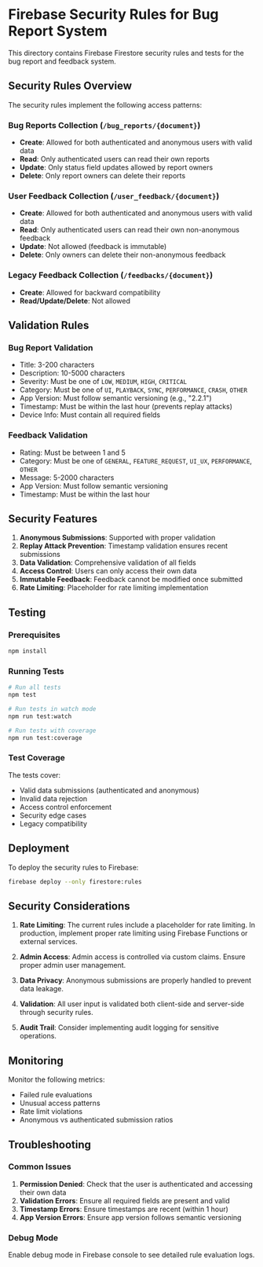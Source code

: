 # Firebase Security Rules for Bug Report System

This directory contains Firebase Firestore security rules and tests for the bug report and feedback system.

## Security Rules Overview

The security rules implement the following access patterns:

### Bug Reports Collection (`/bug_reports/{document}`)

- **Create**: Allowed for both authenticated and anonymous users with valid data
- **Read**: Only authenticated users can read their own reports
- **Update**: Only status field updates allowed by report owners
- **Delete**: Only report owners can delete their reports

### User Feedback Collection (`/user_feedback/{document}`)

- **Create**: Allowed for both authenticated and anonymous users with valid data
- **Read**: Only authenticated users can read their own non-anonymous feedback
- **Update**: Not allowed (feedback is immutable)
- **Delete**: Only owners can delete their non-anonymous feedback

### Legacy Feedback Collection (`/feedbacks/{document}`)

- **Create**: Allowed for backward compatibility
- **Read/Update/Delete**: Not allowed

## Validation Rules

### Bug Report Validation

- Title: 3-200 characters
- Description: 10-5000 characters
- Severity: Must be one of `LOW`, `MEDIUM`, `HIGH`, `CRITICAL`
- Category: Must be one of `UI`, `PLAYBACK`, `SYNC`, `PERFORMANCE`, `CRASH`, `OTHER`
- App Version: Must follow semantic versioning (e.g., "2.2.1")
- Timestamp: Must be within the last hour (prevents replay attacks)
- Device Info: Must contain all required fields

### Feedback Validation

- Rating: Must be between 1 and 5
- Category: Must be one of `GENERAL`, `FEATURE_REQUEST`, `UI_UX`, `PERFORMANCE`, `OTHER`
- Message: 5-2000 characters
- App Version: Must follow semantic versioning
- Timestamp: Must be within the last hour

## Security Features

1. **Anonymous Submissions**: Supported with proper validation
2. **Replay Attack Prevention**: Timestamp validation ensures recent submissions
3. **Data Validation**: Comprehensive validation of all fields
4. **Access Control**: Users can only access their own data
5. **Immutable Feedback**: Feedback cannot be modified once submitted
6. **Rate Limiting**: Placeholder for rate limiting implementation

## Testing

### Prerequisites

```bash
npm install
```

### Running Tests

```bash
# Run all tests
npm test

# Run tests in watch mode
npm run test:watch

# Run tests with coverage
npm run test:coverage
```

### Test Coverage

The tests cover:

- Valid data submissions (authenticated and anonymous)
- Invalid data rejection
- Access control enforcement
- Security edge cases
- Legacy compatibility

## Deployment

To deploy the security rules to Firebase:

```bash
firebase deploy --only firestore:rules
```

## Security Considerations

1. **Rate Limiting**: The current rules include a placeholder for rate limiting. In production, implement proper rate limiting using Firebase Functions or external services.

2. **Admin Access**: Admin access is controlled via custom claims. Ensure proper admin user management.

3. **Data Privacy**: Anonymous submissions are properly handled to prevent data leakage.

4. **Validation**: All user input is validated both client-side and server-side through security rules.

5. **Audit Trail**: Consider implementing audit logging for sensitive operations.

## Monitoring

Monitor the following metrics:

- Failed rule evaluations
- Unusual access patterns
- Rate limit violations
- Anonymous vs authenticated submission ratios

## Troubleshooting

### Common Issues

1. **Permission Denied**: Check that the user is authenticated and accessing their own data
2. **Validation Errors**: Ensure all required fields are present and valid
3. **Timestamp Errors**: Ensure timestamps are recent (within 1 hour)
4. **App Version Errors**: Ensure app version follows semantic versioning

### Debug Mode

Enable debug mode in Firebase console to see detailed rule evaluation logs.